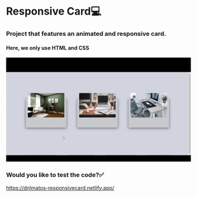 # Responsive Card:computer:

### Project that features an animated and responsive card.
#### Here, we only use HTML and CSS
![responsiveCard](https://github.com/dnlMatos/cardResponsive/blob/main/ezgif.com-gif-maker%20(2).gif)

### Would you like to test the code?:white_check_mark:
https://dnlmatos-responsivecard.netlify.app/
